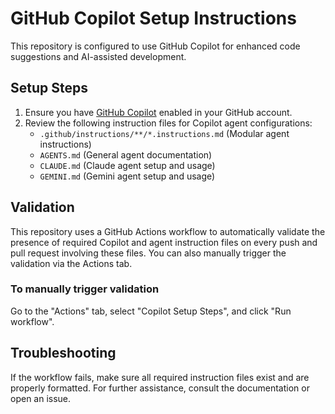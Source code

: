 # GitHub Copilot Setup Instructions

This repository is configured to use GitHub Copilot for enhanced code suggestions and AI-assisted development.

## Setup Steps

1. Ensure you have [GitHub Copilot](https://docs.github.com/en/copilot) enabled in your GitHub account.
2. Review the following instruction files for Copilot agent configurations:
   - `.github/instructions/**/*.instructions.md` (Modular agent instructions)
   - `AGENTS.md` (General agent documentation)
   - `CLAUDE.md` (Claude agent setup and usage)
   - `GEMINI.md` (Gemini agent setup and usage)

## Validation

This repository uses a GitHub Actions workflow to automatically validate the presence of required Copilot and agent instruction files on every push and pull request involving these files. You can also manually trigger the validation via the Actions tab.

### To manually trigger validation
Go to the "Actions" tab, select "Copilot Setup Steps", and click "Run workflow".

## Troubleshooting

If the workflow fails, make sure all required instruction files exist and are properly formatted. For further assistance, consult the documentation or open an issue.